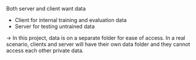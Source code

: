 Both server and client want data
- Client for internal training and evaluation data
- Server for testing untrained data

-> In this project, data is on a separate folder for ease of access. 
In a real scenario, clients and server will have their own data folder and they cannot access each other private data.